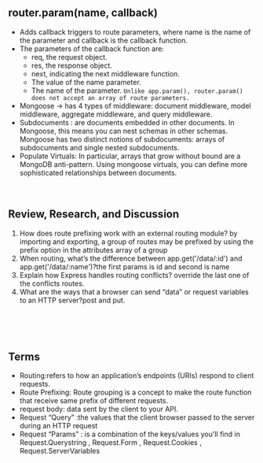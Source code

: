 
## router.param(name, callback)
* Adds callback triggers to route parameters, where name is the name of the parameter and callback is the callback function.
* The parameters of the callback function are:
  - req, the request object.
  - res, the response object.
  - next, indicating the next middleware function.
  - The value of the name parameter.
  - The name of the parameter.
`Unlike app.param(), router.param() does not accept an array of route parameters.`  
* Mongoose -> has 4 types of middleware: document middleware, model middleware, aggregate middleware, and query middleware. 
* Subdocuments :  are documents embedded in other documents. In Mongoose, this means you can nest schemas in other schemas. Mongoose has two distinct notions of subdocuments: arrays of subdocuments and single nested subdocuments.
* Populate Virtuals: In particular, arrays that grow without bound are a MongoDB anti-pattern. Using mongoose virtuals, you can define more sophisticated relationships between documents.
<br><br><br>

## Review, Research, and Discussion  
1. How does route prefixing work with an external routing module?
by importing and exporting, a group of routes may be prefixed by using the prefix option in the attributes array of a group
2. When routing, what’s the difference between app.get('/data/:id') and app.get('/data/:name')?the first params is id and second is name
3. Explain how Express handles routing conflicts?
override the last one of the conflicts routes.
4. What are the ways that a browser can send “data” or request variables to an HTTP server?post and put.

<br><br><br>

## Terms
* Routing:refers to how an application’s endpoints (URIs) respond to client requests.
* Route Prefixing: Route grouping is a concept to make the route function that receive same prefix of different requests.
* request body: data sent by the client to your API.
* Request “Query” :the values that the client browser passed to the server during an HTTP request 
* Request “Params” : is a combination of the keys/values you'll find in Request.Querystring , Request.Form , Request.Cookies , Request.ServerVariables


